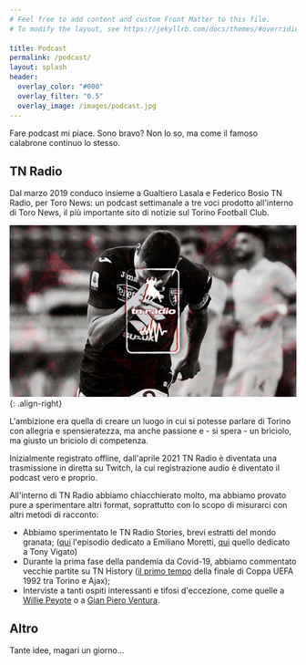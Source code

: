 ```yaml
---
# Feel free to add content and custom Front Matter to this file.
# To modify the layout, see https://jekyllrb.com/docs/themes/#overriding-theme-defaults

title: Podcast
permalink: /podcast/
layout: splash
header:
  overlay_color: "#000"
  overlay_filter: "0.5"
  overlay_image: /images/podcast.jpg
---
```


Fare podcast mi piace. Sono bravo? Non lo so, ma come il famoso calabrone continuo lo stesso.

## TN Radio

Dal marzo 2019 conduco insieme a Gualtiero Lasala e Federico Bosio TN Radio, per Toro News: un podcast settimanale a tre voci prodotto all'interno di Toro News, il più importante sito di notizie sul Torino Football Club.

![image-right](/images/tnradio-25.jpg){: .align-right}

L'ambizione era quella di creare un luogo in cui si potesse parlare di Torino con allegria e spensieratezza, ma anche passione e - si spera - un briciolo, ma giusto un briciolo di competenza.


Inizialmente registrato offline, dall'aprile 2021 TN Radio è diventata una trasmissione in diretta su Twitch, la cui registrazione audio è diventato il podcast vero e proprio.

All'interno di TN Radio abbiamo chiacchierato molto, ma abbiamo provato pure a sperimentare altri format, soprattutto con lo scopo di misurarci con altri metodi di racconto:
- Abbiamo sperimentato le TN Radio Stories, brevi estratti del mondo granata; ([qui](https://open.spotify.com/episode/31CaOobjyZ5EMcEyNKyLgU?si=5FcPwmGWQo-lq17_K27paQ) l'episodio dedicato a Emiliano Moretti, [qui](https://open.spotify.com/episode/4dNIVz5044oL3bIBuyZMaL?si=kAvLgBySQQyoqAdXlCLx_A) quello dedicato a Tony Vigato)
- Durante la prima fase della pandemia da Covid-19, abbiamo commentato vecchie partite su TN History ([il primo tempo](https://open.spotify.com/episode/5bQLcyGhObLRvc6yo6HDtk?si=17Lshf_ZS2Kws7IaaT1xcw) della finale di Coppa UEFA 1992 tra Torino e Ajax);
- Interviste a tanti ospiti interessanti e tifosi d'eccezione, come quelle a [Willie Peyote](https://www.youtube.com/watch?v=XGo14Q6JsCE) o a [Gian Piero Ventura](https://www.youtube.com/watch?v=SdOpZ8gKesg).

## Altro
Tante idee, magari un giorno...